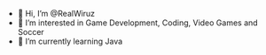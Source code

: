 - 👋 Hi, I’m @RealWiruz
- 👀 I’m interested in Game Development, Coding, Video Games and Soccer
- 🌱 I’m currently learning Java

<!---
RealWiruz/RealWiruz is a ✨ special ✨ repository because its `README.md` (this file) appears on your GitHub profile.
You can click the Preview link to take a look at your changes.
--->
